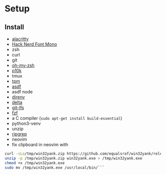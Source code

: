 # Setup

## Install
- [alacritty](https://github.com/alacritty/alacritty)
- [Hack Nerd Font Mono](https://github.com/ryanoasis/nerd-fonts)
- zsh
- curl
- git
- [oh-my-zsh](https://github.com/ohmyzsh/ohmyzsh)
- [p10k](https://github.com/romkatv/powerlevel10k)
- tmux
- [tpm](https://github.com/tmux-plugins/tpm)
- [asdf](https://github.com/asdf-vm/asdf)
- asdf node
- [direnv](https://github.com/direnv/direnv)
- [delta](https://github.com/dandavison/delta)
- [git-lfs](https://github.com/git-lfs/git-lfs)
- [fzf](https://github.com/junegunn/fzf)
- a C compiler (`sudo apt-get install build-essential`)
- python3-venv
- unzip
- [ripgrep](https://github.com/BurntSushi/ripgrep)
- neovim
- fix clipboard in neovim with
```sh
curl -sLo/tmp/win32yank.zip https://github.com/equalsraf/win32yank/releases/download/v0.1.1/win32yank-x64.zip
unzip -p /tmp/win32yank.zip win32yank.exe > /tmp/win32yank.exe
chmod +x /tmp/win32yank.exe
sudo mv /tmp/win32yank.exe /usr/local/bin/```
